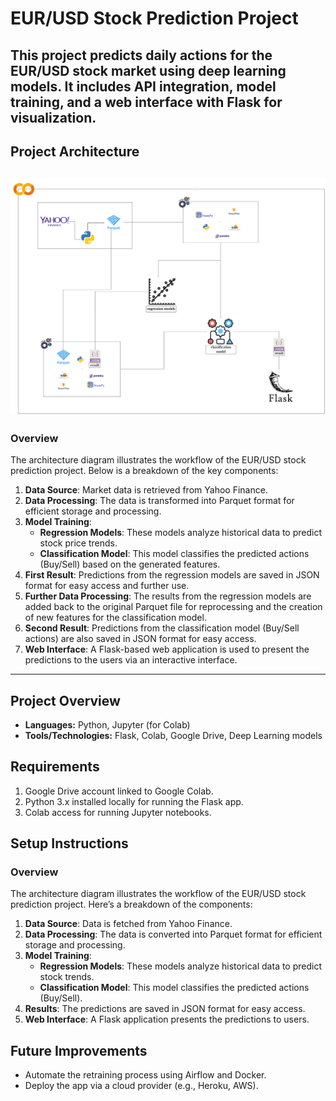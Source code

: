 # EUR/USD Stock Prediction Project
This project predicts daily actions for the EUR/USD stock market using deep learning models. It includes API integration, model training, and a web interface with Flask for visualization.
---

## Project Architecture
![Project Architecture](architecture-diagram.png)
---

### Overview
The architecture diagram illustrates the workflow of the EUR/USD stock prediction project. Below is a breakdown of the key components:

1. **Data Source**: Market data is retrieved from Yahoo Finance.
2. **Data Processing**: The data is transformed into Parquet format for efficient storage and processing.
3. **Model Training**:
   - **Regression Models**: These models analyze historical data to predict stock price trends.
   - **Classification Model**: This model classifies the predicted actions (Buy/Sell) based on the generated features.
4. **First Result**: Predictions from the regression models are saved in JSON format for easy access and further use.
5. **Further Data Processing**: The results from the regression models are added back to the original Parquet file for reprocessing and the creation of new features for the classification model.
6. **Second Result**: Predictions from the classification model (Buy/Sell actions) are also saved in JSON format for easy access.
7. **Web Interface**: A Flask-based web application is used to present the predictions to the users via an interactive interface.
---



## Project Overview
- **Languages:** Python, Jupyter (for Colab)
- **Tools/Technologies:** Flask, Colab, Google Drive, Deep Learning models

## Requirements
1. Google Drive account linked to Google Colab.
2. Python 3.x installed locally for running the Flask app.
3. Colab access for running Jupyter notebooks.

## Setup Instructions




### Overview
The architecture diagram illustrates the workflow of the EUR/USD stock prediction project. Here’s a breakdown of the components:
1. **Data Source**: Data is fetched from Yahoo Finance.
2. **Data Processing**: The data is converted into Parquet format for efficient storage and processing.
3. **Model Training**:
   - **Regression Models**: These models analyze historical data to predict stock trends.
   - **Classification Model**: This model classifies the predicted actions (Buy/Sell).
4. **Results**: The predictions are saved in JSON format for easy access.
5. **Web Interface**: A Flask application presents the predictions to users.

## Future Improvements
- Automate the retraining process using Airflow and Docker.
- Deploy the app via a cloud provider (e.g., Heroku, AWS).
